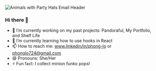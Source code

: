![Animals with Party Hats Email Header](https://user-images.githubusercontent.com/71865317/117759987-06d0bb00-b1e2-11eb-829d-028ea4564feb.png)
### Hi there 👋

- 🔭 I’m currently working on my past projects: Pandoraful, My Portfolio, and Shelf Life
- 🌱 I’m currently learning how to use hooks in React
- 📫 How to reach me: www.linkedin/in/phong-lo or phonglo724@gmail.com
- 😄 Pronouns: She/Her
- ⚡ Fun fact: I collect minion funko pops!

<!--
**phonglo724/phonglo724** is a ✨ _special_ ✨ repository because its `README.md` (this file) appears on your GitHub profile.

Here are some ideas to get you started:

- 🔭 I’m currently working on ...
- 🌱 I’m currently learning ...
- 👯 I’m looking to collaborate on ...
- 🤔 I’m looking for help with ...
- 💬 Ask me about ...
- 📫 How to reach me: ...
- 😄 Pronouns: ...
- ⚡ Fun fact: ...
-->
